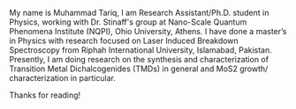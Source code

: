 My name is Muhammad Tariq, I am Research Assistant/Ph.D. student in Physics, working with Dr. Stinaff's group at Nano-Scale Quantum Phenomena Institute (NQPI), Ohio University, Athens. I have done a master’s in Physics with research focused on Laser Induced Breakdown Spectroscopy from Riphah International University, Islamabad, Pakistan. Presently, I am doing research on the synthesis and characterization of Transition Metal Dichalcogenides (TMDs) in general and MoS2 growth/ characterization in particular.

Thanks for reading!
